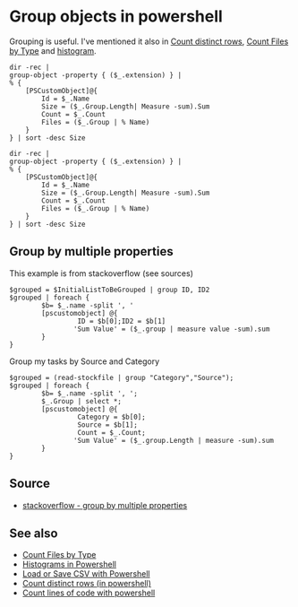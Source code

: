 ﻿# Group objects in powershell

Grouping is useful. I've mentioned it also in [Count distinct rows](count_distinct_rows.md), [Count Files by Type](filetypes.md) and [histogram](histogram.md).

	dir -rec |
	group-object -property { ($_.extension) } |
	% {
		[PSCustomObject]@{
			Id = $_.Name
			Size = ($_.Group.Length| Measure -sum).Sum
			Count = $_.Count
			Files = ($_.Group | % Name)
		}
	} | sort -desc Size

	dir -rec |
	group-object -property { ($_.extension) } |
	% {
		[PSCustomObject]@{
			Id = $_.Name
			Size = ($_.Group.Length| Measure -sum).Sum
			Count = $_.Count
			Files = ($_.Group | % Name)
		}
	} | sort -desc Size

## Group by multiple properties

This example is from stackoverflow (see sources)

	$grouped = $InitialListToBeGrouped | group ID, ID2
	$grouped | foreach {
			$b= $_.name -split ', '
			[pscustomobject] @{
					 ID = $b[0];ID2 = $b[1]
					'Sum Value' = ($_.group | measure value -sum).sum
			}
	}

Group my tasks by Source and Category

	$grouped = (read-stockfile | group "Category","Source");
	$grouped | foreach {
			$b= $_.name -split ', ';
			$_.Group | select *;
			[pscustomobject] @{
					 Category = $b[0];
					 Source = $b[1];
					 Count = $_.Count;
					'Sum Value' = ($_.group.Length | measure -sum).sum
			}
	}

## Source

- [stackoverflow - group by multiple properties](https://stackoverflow.com/questions/30769809/powershell-group-by-multiple-properties)

## See also

- [Count Files by Type](filetypes.md)
- [Histograms in Powershell](histogram.md)
- [Load or Save CSV with Powershell](load_save_csv.md)
- [Count distinct rows (in powershell)](count_distinct_rows.md)
- [Count lines of code with powershell](count_lines_of_code.md)
